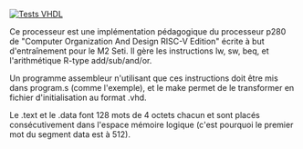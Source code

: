 [![Tests VHDL](https://github.com/arnaud-feldmann/riscv_patterson_vhdl/actions/workflows/makefile.yml/badge.svg)](https://github.com/arnaud-feldmann/riscv_patterson_vhdl/actions/workflows/makefile.yml)
    
Ce processeur est une implémentation pédagogique du processeur p280 de "Computer Organization And Design RISC-V Edition" écrite à but d'entraînement pour le M2 Seti. Il gère les instructions lw, sw, beq, et l'arithmétique R-type add/sub/and/or.

Un programme assembleur n'utilisant que ces instructions doit être mis dans program.s (comme l'exemple), et le make permet de le transformer en fichier d'initialisation au format .vhd.

Le .text et le .data font 128 mots de 4 octets chacun et sont placés consécutivement dans l'espace mémoire logique (c'est pourquoi le premier mot du segment data est à 512).
